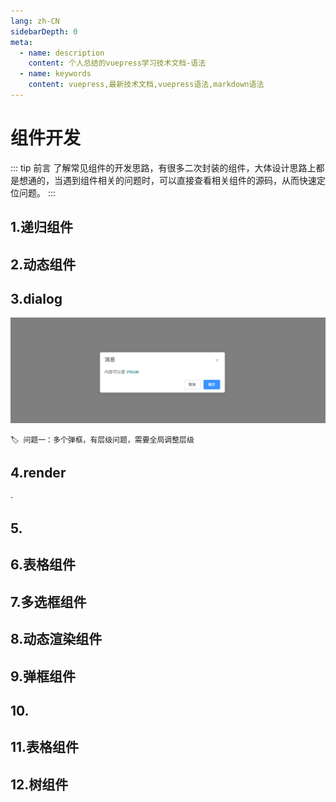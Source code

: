 ```yaml
---
lang: zh-CN
sidebarDepth: 0
meta:
  - name: description
    content: 个人总结的vuepress学习技术文档-语法
  - name: keywords
    content: vuepress,最新技术文档,vuepress语法,markdown语法
---
```


# 组件开发

::: tip 前言
了解常见组件的开发思路，有很多二次封装的组件，大体设计思路上都是想通的，当遇到组件相关的问题时，可以直接查看相关组件的源码，从而快速定位问题。
:::

## 1.递归组件

## 2.动态组件

## 3.dialog
![](./3.dialog.png)

    🏷️ 问题一：多个弹框，有层级问题，需要全局调整层级
    
## 4.render
·
## 5.

## 6.表格组件

## 7.多选框组件

## 8.动态渲染组件

## 9.弹框组件

## 10.

## 11.表格组件

## 12.树组件
